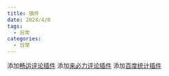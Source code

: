 ```yaml
---
title: 插件
date: 2024/4/8
tags:
  - 日常
categories:
  - 日常
---
```


添加[畅运评论插件](https://changyan.kuaizhan.com/)
添加[来必力评论插件](https://www.livere.com/)
添加[百度统计插件](https://tongji.baidu.com/web/30005265/welcome/login)